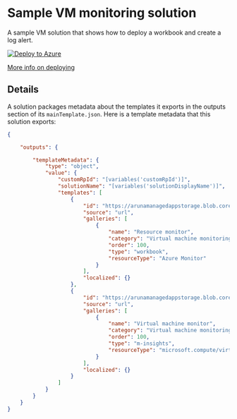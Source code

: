# Sample VM monitoring solution

A sample VM solution that shows how to deploy a workbook and create a log alert.

[![Deploy to Azure](http://azuredeploy.net/deploybutton.png)](https://portal.azure.com/#create/Microsoft.Template/uri/https%3A%2F%2Fraw.githubusercontent.com%2Facearun%2Fmanagedsolutions%2Fmaster%2FSolutions%VmMonitoring%2Fazuredeploy.json)

[More info on deploying](../deploy.md)

## Details
A solution packages metadata about the templates it exports in the outputs section of its `mainTemplate.json`. Here is a template metadata that this solution exports:

```json
{

    "outputs": {

        "templateMetadata": {
            "type": "object",
            "value": {
                "customRpId": "[variables('customRpId')]",
                "solutionName": "[variables('solutionDisplayName')]",
                "templates": [
                    {
                        "id": "https://arunamanagedappstorage.blob.core.windows.net/managedsolutions/ResourceMonitor.workbook",
                        "source": "url",
                        "galleries": [
                            {
                                "name": "Resource monitor",
                                "category": "Virtual machine monitoring solution",
                                "order": 100,
                                "type": "workbook",
                                "resourceType": "Azure Monitor"
                            }
                        ],
                        "localized": {}
                    },
                    {
                        "id": "https://arunamanagedappstorage.blob.core.windows.net/managedsolutions/ResourceMonitor.workbook",
                        "source": "url",
                        "galleries": [
                            {
                                "name": "Virtual machine monitor",
                                "category": "Virtual machine monitoring solution",
                                "order": 100,
                                "type": "m-insights",
                                "resourceType": "microsoft.compute/virtualmachines"
                            }
                        ],
                        "localized": {}
                    }    
                ]
            }
        }
    }
}
```